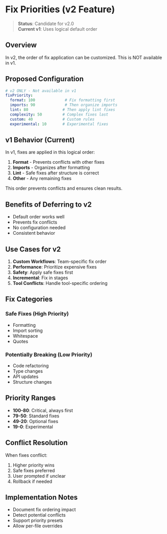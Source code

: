 # Fix Priorities (v2 Feature)

> **Status**: Candidate for v2.0  
> **Current v1**: Uses logical default order

## Overview

In v2, the order of fix application can be customized. This is NOT available in v1.

## Proposed Configuration

```yaml
# v2 ONLY - Not available in v1
fixPriority:
  format: 100             # Fix formatting first
  imports: 90             # Then organize imports
  lint: 80               # Then apply lint fixes
  complexity: 50         # Complex fixes last
  custom: 40             # Custom rules
  experimental: 10       # Experimental fixes
```

## v1 Behavior (Current)

In v1, fixes are applied in this logical order:
1. **Format** - Prevents conflicts with other fixes
2. **Imports** - Organizes after formatting
3. **Lint** - Safe fixes after structure is correct
4. **Other** - Any remaining fixes

This order prevents conflicts and ensures clean results.

## Benefits of Deferring to v2

- Default order works well
- Prevents fix conflicts
- No configuration needed
- Consistent behavior

## Use Cases for v2

1. **Custom Workflows**: Team-specific fix order
2. **Performance**: Prioritize expensive fixes
3. **Safety**: Apply safe fixes first
4. **Incremental**: Fix in stages
5. **Tool Conflicts**: Handle tool-specific ordering

## Fix Categories

### Safe Fixes (High Priority)
- Formatting
- Import sorting
- Whitespace
- Quotes

### Potentially Breaking (Low Priority)
- Code refactoring
- Type changes
- API updates
- Structure changes

## Priority Ranges

- **100-80**: Critical, always first
- **79-50**: Standard fixes
- **49-20**: Optional fixes
- **19-0**: Experimental

## Conflict Resolution

When fixes conflict:
1. Higher priority wins
2. Safe fixes preferred
3. User prompted if unclear
4. Rollback if needed

## Implementation Notes

- Document fix ordering impact
- Detect potential conflicts
- Support priority presets
- Allow per-file overrides